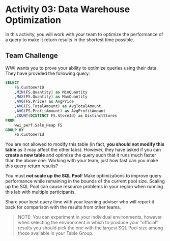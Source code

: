 # Activity 03: Data Warehouse Optimization

In this activity, you will work with your team to optimize the performance of a query to make it return results in the shortest time possible.

## Team Challenge

WWI wants you to prove your ability to optimize queries using their data. They have provided the following query:

``` SQL
SELECT
    FS.CustomerID
    ,MIN(FS.Quantity) as MinQuantity
    ,MAX(FS.Quantity) as MaxQuantity
    ,AVG(FS.Price) as AvgPrice
    ,AVG(FS.TotalAmount) as AvgTotalAmount
    ,AVG(FS.ProfitAmount) as AvgProfitAmount
    ,COUNT(DISTINCT FS.StoreId) as DistinctStores
FROM
    wwi_perf.Sale_Heap FS
GROUP BY
    FS.CustomerId
```

You are not allowed to modify this table (in fact, **you should not modify this table** as it may affect the other labs). However, they have asked if you can **create a new table** and optimize the query such that it runs much faster than the above one. Working with your team, just how fast can you make this query return results?

You must ***not* scale up the SQL Pool**! Make optimizations to improve query performance while remaining in the bounds of the current pool size. Scaling up the SQL Pool can cause resource problems in your region when running this lab with multiple participants.

Share your best query time with your learning adviser who will report it back for comparison with the results from other teams.

> NOTE: You can experiment in your individual environments, however when selecting the environment in which to produce your "official" results you should pick the one with the largest SQL Pool size among those available in your Table Group.
